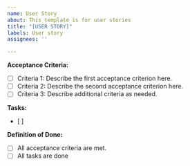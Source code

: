 ```yaml
---
name: User Story
about: This template is for user stories
title: "[USER STORY]"
labels: User story
assignees: ''

---
```


**Acceptance Criteria:**
- [ ] Criteria 1: Describe the first acceptance criterion here.
- [ ] Criteria 2: Describe the second acceptance criterion here.
- [ ] Criteria 3: Describe additional criteria as needed.

**Tasks:**
- [ ]

**Definition of Done:**
- [ ] All acceptance criteria are met.
- [ ] All tasks are done
